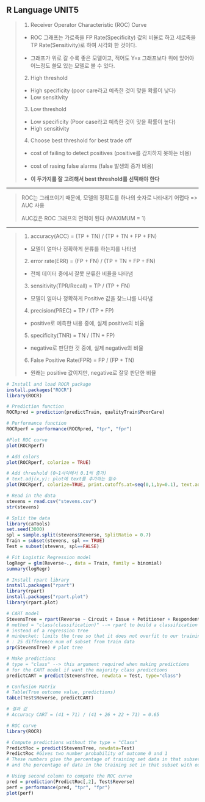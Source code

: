 ## R Language UNIT5

> 1. Receiver Operator Characteristic (ROC) Curve
>
> - ROC 그래프는 가로축을 FP Rate(Specificity) 값의 비율로 하고 세로축을 TP Rate(Sensitivity)로 하여 시각화 한 것이다.
>
> - 그래프가 위로 갈 수록 좋은 모델이고, 적어도 Y=x 그래프보다 위에 있어야 어느정도 쓸모 있는 모델로 볼 수 있다.
>
>
>
> 2. High threshold
>
> - High specificity (poor care라고 예측한 것이 맞을 확률이 낮다)
> - Low sensitivity
>
>
>
> 3. Low threshold
>
> - Low specificity (Poor case라고 예측한 것이 맞을 확률이 높다)
> - High sensitivity
>
>
>
> 4. Choose best threshold for best trade off
>
> - cost of failing to detect positives (positive를 감지하지 못하는 비용)
> - cost of rasing false alarms (false 발생의 증가 비용)
>
> - **이 두가지를 잘 고려해서 best threshold를 선택해야 한다**

------

> ROC는 그래프이기 때문에, 모델의 정확도를 하나의 숫자로 나타내기 어렵다 => AUC 사용
>
> AUC값은 ROC 그래프의 면적이 된다 (MAXIMUM = 1)

------

> 1. accuracy(ACC) = (TP + TN) / (TP + TN + FP + FN)
>
> - 모델이 얼마나 정확하게 분류를 하는지를 나타냄
>
> 2. error rate(ERR) = (FP + FN) / (TP + TN + FP + FN)
>
> - 전체 데이터 중에서 잘못 분류한 비율을 나타냄
>
> 3. sensitivity(TPR/Recall) = TP / (TP + FN)
>
> - 모델이 얼마나 정확하게 Positive 값을 찾느냐를 나타냄
>
> 4. precision(PREC) = TP / (TP + FP)
>
> - positive로 예측한 내용 중에, 실제 positive의 비율
>
> 5. specificity(TNR) = TN / (TN + FP)
>
> - negative로 판단한 것 중에, 실제 negative의 비율
>
> 6. False Positive Rate(FPR) = FP / (FP + TN)
>
> - 원래는 positive 값이지만, negative로 잘못 판단한 비율

```R
# Install and load ROCR package
install.packages("ROCR")
library(ROCR)

# Prediction function
ROCRpred = prediction(predictTrain, qualityTrain$PoorCare)

# Performance function
ROCRperf = performance(ROCRpred, "tpr", "fpr")

#Plot ROC curve
plot(ROCRperf)

# Add colors
plot(ROCRperf, colorize = TRUE)

# Add threshold (0~1사이에서 0.1씩 증가)
# text.adj(x,y): plot에 text를 추가하는 함수
plot(ROCRperf, colorize=TRUE, print.cutoffs.at=seq(0,1,by=0.1), text.adj=c(-0.2,1.7))

# Read in the data
stevens = read.csv("stevens.csv")
str(stevens)

# Split the data
library(caTools)
set.seed(3000)
spl = sample.split(stevens$Reverse, SplitRatio = 0.7)
Train = subset(stevens, spl == TRUE)
Test = subset(stevens, spl==FALSE)

# Fit Logistic Regression model
logRegr = glm(Reverse~., data = Train, family = binomial)
summary(logRegr)

# Install rpart library
install.packages("rpart")
library(rpart)
install.packages("rpart.plot")
library(rpart.plot)

# CART model
StevensTree = rpart(Reverse ~ Circuit + Issue + Petitioner + Respondent + LowerCourt + Unconst, data = Train, method="class", minbucket=25)
# method = "class(classification)" --> rpart to build a classification tree
# instead of a regression tree
# minbucket: limits the tree so that it does not overfit to our training set
# : 25 difference num of subset from train data
prp(StevensTree) # plot tree

# Make predictions
# type = "class" --> this argument required when making predictions
# for the CART model if want the majority class predictions
predictCART = predict(StevensTree, newdata = Test, type="class")

# Confusion Matrix
# Table(True outcome value, predictions)
tabLe(Test$Reverse, predictCART)

# 결과 값
# Accuracy CART = (41 + 71) / (41 + 26 + 22 + 71) = 0.65

# ROC curve
library(ROCR)

# Compute predictions without the type = "Class"
PredictRoc = predict(StevensTree, newdata=Test)
PredictRoc #Gives two number probability of outcome 0 and 1
# These numbers give the percentage of training set data in that subset with outcome 0
# and the percentage of data in the training set in that subset with outcome 1

# Using second column to compute the ROC curve
pred = prediction(PredictRoc[,2], Test$Reverse)
perf = performance(pred, "tpr", "fpr")
plot(perf)
```

